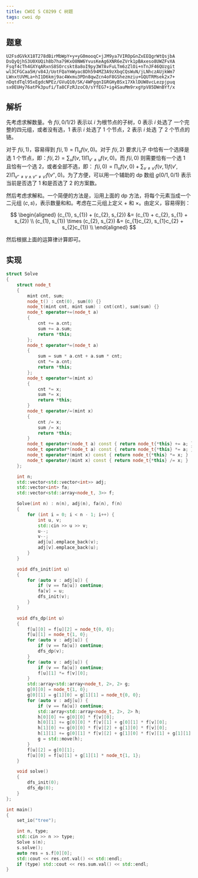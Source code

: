```yaml
---
title: CWOI S C0299 C 树题
tags: cwoi dp
---
```


## 题意

```
U2FsdGVkX18T278dBirMbWpY+y+yG0mooqC+jJM9ya7VIROpGnZxEEQgrWtQsjbA
DsQyQjhS3U0XUQih8b7ha79KxO8NW6YvusKeAg6XNR6eZVrk1pBAxeso8UWZFvXA
Fsqf4cTh4GXYqARxnS8SOrcskt8a8oI9py3W7AvFuLTm6zZlOi+nTnJF46QUzgit
wl3CFGCaa5H/v84J/UotFQaYmWyac8Dh594MZ3A9zXbqCQsWuN/jLNhczAUjkWm7
LWnxtUVMLa+hI1D6kmj9ac4Wxmu3PDn8qwZcn4oF8GShezmziu+GQUTRMsek2x7+
nDqtdTql95xEgdcNPEz/GVuQ10/SK/4WPgqnIGRGHyBSx17XklDUW8vcLezpjpuq
sx0EUHy76atPk3pufi/Ta8CFzRJzoC0/sYfEG7+ig4SauMm9rxgYpV85DWnBYf/x
```

## 解析

先考虑求解数量。令 $f(i, 0/1/2)$ 表示以 $i$ 为根节点的子树，$0$ 表示 $i$ 处选了
一个完整的四元组，或者没有选，$1$ 表示 $i$ 处选了 $1$ 个节点，$2$ 表示 $i$ 处选
了 $2$ 个节点的链。

对于 $f(i, 1)$，容易得到 $f(i, 1) = \prod_{v} f(v, 0)$。对于 $f(i, 2)$ 要求儿子
中恰有一个选择是选 $1$ 个节点，即：$f(i, 2) = \sum_{v} f(v, 1) \prod_{v' \ne v}
f(v, 0)$。而 $f(i, 0)$ 则需要恰有一个选 $1$ 且恰有一个选 $2$，或者全部不选，即：
$f(i, 0) = \prod_{v} f(v, 0) + \sum_{v \ne v'} f(v, 1)f(v', 2) \prod_{v'' \ne v
\land v'' \ne v'} f(v'', 0)$。为了方便，可以用一个辅助的 dp 数组 $g(0/1,
0/1)$ 表示当前是否选了 1 和是否选了 2 的方案数。

然后考虑求解和。一个简便的方法是，沿用上面的 dp 方法，将每个元素当成一个二元组
$(c, s)$，表示数量和和。考虑在二元组上定义 $+$ 和 $\times$。由定义，容易得到：

$$
\begin{aligned}
(c_{1}, s_{1}) + (c_{2}, s_{2})      &= (c_{1} + c_{2}, s_{1} + s_{2}) \\
(c_{1}, s_{1}) \times (c_{2}, s_{2}) &= (c_{1}c_{2}, s_{1}c_{2}  + s_{2}c_{1}) \\
\end{aligned}
$$

然后根据上面的运算律计算即可。

## 实现

```cpp
struct Solve
{
	struct node_t
	{
		mint cnt, sum;
		node_t() : cnt(0), sum(0) {}
		node_t(mint cnt, mint sum) : cnt(cnt), sum(sum) {}
		node_t operator+=(node_t a) 
		{
			cnt += a.cnt;
			sum += a.sum;
			return *this;
		};
		node_t operator*=(node_t a) 
		{
			sum = sum * a.cnt + a.sum * cnt;
			cnt *= a.cnt;
			return *this;
		};
		node_t operator*=(mint x)
		{
			cnt *= x;
			sum *= x;
			return *this;
		}
		node_t operator/=(mint x)
		{
			cnt /= x;
			sum /= x;
			return *this;
		}
		node_t operator+(node_t a) const { return node_t{*this} += a; }
		node_t operator*(node_t a) const { return node_t{*this} *= a; }
		node_t operator*(mint x) const { return node_t{*this} *= x; }
		node_t operator/(mint x) const { return node_t{*this} /= x; }
	};

	int n;
	std::vector<std::vector<int>> adj;
	std::vector<int> fa;
	std::vector<std::array<node_t, 3>> f;

	Solve(int n) : n(n), adj(n), fa(n), f(n)
	{
		for (int i = 0; i < n - 1; i++) {
			int u, v;
			std::cin >> u >> v;
			u--;
			v--;
			adj[u].emplace_back(v);
			adj[v].emplace_back(u);
		}
	}

	void dfs_init(int u)
	{
		for (auto v : adj[u]) {
			if (v == fa[u]) continue;
			fa[v] = u;
			dfs_init(v);
		}
	}

	void dfs_dp(int u)
	{
		f[u][0] = f[u][2] = node_t{0, 0};
		f[u][1] = node_t{1, 0};
		for (auto v : adj[u]) {
			if (v == fa[u]) continue;
			dfs_dp(v);
		}
		for (auto v : adj[u]) {
			if (v == fa[u]) continue;
			f[u][1] *= f[v][0];
		}
		std::array<std::array<node_t, 2>, 2> g;
		g[0][0] = node_t{1, 0};
		g[0][1] = g[1][0] = g[1][1] = node_t{0, 0};
		for (auto v : adj[u]) {
			if (v == fa[u]) continue;
			std::array<std::array<node_t, 2>, 2> h;
			h[0][0] += g[0][0] * f[v][0];
			h[0][1] += g[0][0] * f[v][1] + g[0][1] * f[v][0];
			h[1][0] += g[0][0] * f[v][2] + g[1][0] * f[v][0];
			h[1][1] += g[0][1] * f[v][2] + g[1][0] * f[v][1] + g[1][1] * f[v][0];
			g = std::move(h);
		}
		f[u][2] = g[0][1];
		f[u][0] = f[u][1] + g[1][1] * node_t{1, 1};
	}

	void solve()
	{
		dfs_init(0);
		dfs_dp(0);
	}
};

int main()
{
	set_io("tree");

	int n, type;
	std::cin >> n >> type;
	Solve s(n);
	s.solve();
	auto res = s.f[0][0];
	std::cout << res.cnt.val() << std::endl;
	if (type) std::cout << res.sum.val() << std::endl;
}
```
